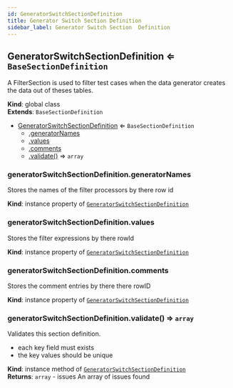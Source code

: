 ```yaml
---
id: GeneratorSwitchSectionDefinition
title: Generator Switch Section Definition
sidebar_label: Generator Switch Section  Definition
---
```


<a name="GeneratorSwitchSectionDefinition"></a>

## GeneratorSwitchSectionDefinition ⇐ <code>BaseSectionDefinition</code>
A FilterSection is used to filter test cases when the data generator creates the data out of
theses tables.

**Kind**: global class  
**Extends**: <code>BaseSectionDefinition</code>  

* [GeneratorSwitchSectionDefinition](#GeneratorSwitchSectionDefinition) ⇐ <code>BaseSectionDefinition</code>
    * [.generatorNames](#GeneratorSwitchSectionDefinition+generatorNames)
    * [.values](#GeneratorSwitchSectionDefinition+values)
    * [.comments](#GeneratorSwitchSectionDefinition+comments)
    * [.validate()](#GeneratorSwitchSectionDefinition+validate) ⇒ <code>array</code>

<a name="GeneratorSwitchSectionDefinition+generatorNames"></a>

### generatorSwitchSectionDefinition.generatorNames
Stores the names of the filter processors by there row id

**Kind**: instance property of [<code>GeneratorSwitchSectionDefinition</code>](#GeneratorSwitchSectionDefinition)  
<a name="GeneratorSwitchSectionDefinition+values"></a>

### generatorSwitchSectionDefinition.values
Stores the filter expressions by there rowId

**Kind**: instance property of [<code>GeneratorSwitchSectionDefinition</code>](#GeneratorSwitchSectionDefinition)  
<a name="GeneratorSwitchSectionDefinition+comments"></a>

### generatorSwitchSectionDefinition.comments
Stores the comment entries by there there rowID

**Kind**: instance property of [<code>GeneratorSwitchSectionDefinition</code>](#GeneratorSwitchSectionDefinition)  
<a name="GeneratorSwitchSectionDefinition+validate"></a>

### generatorSwitchSectionDefinition.validate() ⇒ <code>array</code>
Validates this section definition.
- each key field must exists
- the key values should be unique

**Kind**: instance method of [<code>GeneratorSwitchSectionDefinition</code>](#GeneratorSwitchSectionDefinition)  
**Returns**: <code>array</code> - issues  An array of issues found  
